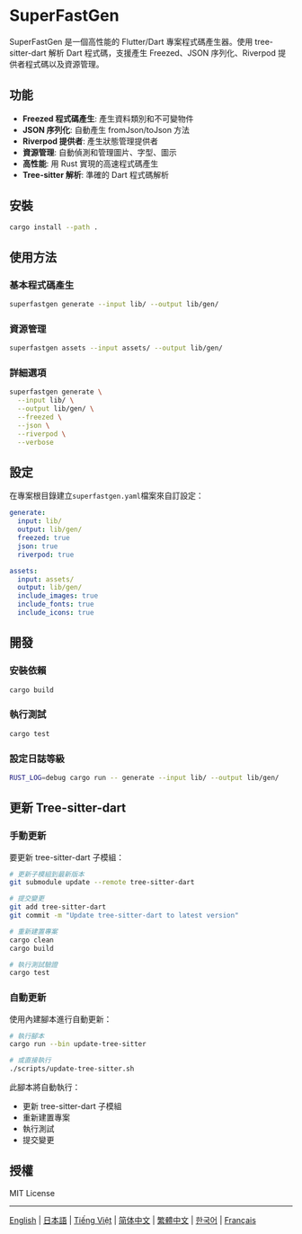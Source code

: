 # SuperFastGen

SuperFastGen 是一個高性能的 Flutter/Dart 專案程式碼產生器。使用 tree-sitter-dart 解析 Dart 程式碼，支援產生 Freezed、JSON 序列化、Riverpod 提供者程式碼以及資源管理。

## 功能

- **Freezed 程式碼產生**: 產生資料類別和不可變物件
- **JSON 序列化**: 自動產生 fromJson/toJson 方法
- **Riverpod 提供者**: 產生狀態管理提供者
- **資源管理**: 自動偵測和管理圖片、字型、圖示
- **高性能**: 用 Rust 實現的高速程式碼產生
- **Tree-sitter 解析**: 準確的 Dart 程式碼解析

## 安裝

```bash
cargo install --path .
```

## 使用方法

### 基本程式碼產生

```bash
superfastgen generate --input lib/ --output lib/gen/
```

### 資源管理

```bash
superfastgen assets --input assets/ --output lib/gen/
```

### 詳細選項

```bash
superfastgen generate \
  --input lib/ \
  --output lib/gen/ \
  --freezed \
  --json \
  --riverpod \
  --verbose
```

## 設定

在專案根目錄建立`superfastgen.yaml`檔案來自訂設定：

```yaml
generate:
  input: lib/
  output: lib/gen/
  freezed: true
  json: true
  riverpod: true

assets:
  input: assets/
  output: lib/gen/
  include_images: true
  include_fonts: true
  include_icons: true
```

## 開發

### 安裝依賴

```bash
cargo build
```

### 執行測試

```bash
cargo test
```

### 設定日誌等級

```bash
RUST_LOG=debug cargo run -- generate --input lib/ --output lib/gen/
```

## 更新 Tree-sitter-dart

### 手動更新

要更新 tree-sitter-dart 子模組：

```bash
# 更新子模組到最新版本
git submodule update --remote tree-sitter-dart

# 提交變更
git add tree-sitter-dart
git commit -m "Update tree-sitter-dart to latest version"

# 重新建置專案
cargo clean
cargo build

# 執行測試驗證
cargo test
```

### 自動更新

使用內建腳本進行自動更新：

```bash
# 執行腳本
cargo run --bin update-tree-sitter

# 或直接執行
./scripts/update-tree-sitter.sh
```

此腳本將自動執行：

- 更新 tree-sitter-dart 子模組
- 重新建置專案
- 執行測試
- 提交變更

## 授權

MIT License

---

[English](README.md) | [日本語](README_ja.md) | [Tiếng Việt](README_vi.md) | [简体中文](README_zh_cn.md) | [繁體中文](README_zh_tw.md) | [한국어](README_ko.md) | [Français](README_fr.md)
